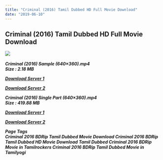 ```yaml
---
title: "Criminal (2016) Tamil Dubbed HD Full Movie Download"
date: "2019-06-10"
---
```


## Criminal (2016) Tamil Dubbed HD Full Movie Download

![](https://images.moviebuff.com/504ee4f7-2221-4fb4-a537-d84057353e8d?w=1000) 

_**Criminal (2016) Sample (640×360).mp4  
Size : 2.18 MB**_

[_**Download Server 1**_](http://du1.wetransfer.vip/files/Tamil{c159298fb141cbadc7232f68964181f47c3dba5abf1fc31c2462b14f0846cd70}20Dubbed{c159298fb141cbadc7232f68964181f47c3dba5abf1fc31c2462b14f0846cd70}20Movies/Tamil{c159298fb141cbadc7232f68964181f47c3dba5abf1fc31c2462b14f0846cd70}20Recent{c159298fb141cbadc7232f68964181f47c3dba5abf1fc31c2462b14f0846cd70}20Dubbed{c159298fb141cbadc7232f68964181f47c3dba5abf1fc31c2462b14f0846cd70}20Movies/Criminal{c159298fb141cbadc7232f68964181f47c3dba5abf1fc31c2462b14f0846cd70}20(2016)/Criminal{c159298fb141cbadc7232f68964181f47c3dba5abf1fc31c2462b14f0846cd70}20(2016){c159298fb141cbadc7232f68964181f47c3dba5abf1fc31c2462b14f0846cd70}20BDRip/Criminal{c159298fb141cbadc7232f68964181f47c3dba5abf1fc31c2462b14f0846cd70}20(2016){c159298fb141cbadc7232f68964181f47c3dba5abf1fc31c2462b14f0846cd70}20Sample{c159298fb141cbadc7232f68964181f47c3dba5abf1fc31c2462b14f0846cd70}20(640x360).mp4)

[_**Download Server 2**_](http://du1.wetransfer.vip/files/Tamil{c159298fb141cbadc7232f68964181f47c3dba5abf1fc31c2462b14f0846cd70}20Dubbed{c159298fb141cbadc7232f68964181f47c3dba5abf1fc31c2462b14f0846cd70}20Movies/Tamil{c159298fb141cbadc7232f68964181f47c3dba5abf1fc31c2462b14f0846cd70}20Recent{c159298fb141cbadc7232f68964181f47c3dba5abf1fc31c2462b14f0846cd70}20Dubbed{c159298fb141cbadc7232f68964181f47c3dba5abf1fc31c2462b14f0846cd70}20Movies/Criminal{c159298fb141cbadc7232f68964181f47c3dba5abf1fc31c2462b14f0846cd70}20(2016)/Criminal{c159298fb141cbadc7232f68964181f47c3dba5abf1fc31c2462b14f0846cd70}20(2016){c159298fb141cbadc7232f68964181f47c3dba5abf1fc31c2462b14f0846cd70}20BDRip/Criminal{c159298fb141cbadc7232f68964181f47c3dba5abf1fc31c2462b14f0846cd70}20(2016){c159298fb141cbadc7232f68964181f47c3dba5abf1fc31c2462b14f0846cd70}20Sample{c159298fb141cbadc7232f68964181f47c3dba5abf1fc31c2462b14f0846cd70}20(640x360).mp4)

_**Criminal (2016) Single Part (640×360).mp4  
Size : 419.88 MB**_

[_**Download Server 1**_](http://du1.wetransfer.vip/files/Tamil{c159298fb141cbadc7232f68964181f47c3dba5abf1fc31c2462b14f0846cd70}20Dubbed{c159298fb141cbadc7232f68964181f47c3dba5abf1fc31c2462b14f0846cd70}20Movies/Tamil{c159298fb141cbadc7232f68964181f47c3dba5abf1fc31c2462b14f0846cd70}20Recent{c159298fb141cbadc7232f68964181f47c3dba5abf1fc31c2462b14f0846cd70}20Dubbed{c159298fb141cbadc7232f68964181f47c3dba5abf1fc31c2462b14f0846cd70}20Movies/Criminal{c159298fb141cbadc7232f68964181f47c3dba5abf1fc31c2462b14f0846cd70}20(2016)/Criminal{c159298fb141cbadc7232f68964181f47c3dba5abf1fc31c2462b14f0846cd70}20(2016){c159298fb141cbadc7232f68964181f47c3dba5abf1fc31c2462b14f0846cd70}20BDRip/Criminal{c159298fb141cbadc7232f68964181f47c3dba5abf1fc31c2462b14f0846cd70}20(2016){c159298fb141cbadc7232f68964181f47c3dba5abf1fc31c2462b14f0846cd70}20Single{c159298fb141cbadc7232f68964181f47c3dba5abf1fc31c2462b14f0846cd70}20Part{c159298fb141cbadc7232f68964181f47c3dba5abf1fc31c2462b14f0846cd70}20(640x360).mp4)

[_**Download Server 2**_](http://du1.wetransfer.vip/files/Tamil{c159298fb141cbadc7232f68964181f47c3dba5abf1fc31c2462b14f0846cd70}20Dubbed{c159298fb141cbadc7232f68964181f47c3dba5abf1fc31c2462b14f0846cd70}20Movies/Tamil{c159298fb141cbadc7232f68964181f47c3dba5abf1fc31c2462b14f0846cd70}20Recent{c159298fb141cbadc7232f68964181f47c3dba5abf1fc31c2462b14f0846cd70}20Dubbed{c159298fb141cbadc7232f68964181f47c3dba5abf1fc31c2462b14f0846cd70}20Movies/Criminal{c159298fb141cbadc7232f68964181f47c3dba5abf1fc31c2462b14f0846cd70}20(2016)/Criminal{c159298fb141cbadc7232f68964181f47c3dba5abf1fc31c2462b14f0846cd70}20(2016){c159298fb141cbadc7232f68964181f47c3dba5abf1fc31c2462b14f0846cd70}20BDRip/Criminal{c159298fb141cbadc7232f68964181f47c3dba5abf1fc31c2462b14f0846cd70}20(2016){c159298fb141cbadc7232f68964181f47c3dba5abf1fc31c2462b14f0846cd70}20Single{c159298fb141cbadc7232f68964181f47c3dba5abf1fc31c2462b14f0846cd70}20Part{c159298fb141cbadc7232f68964181f47c3dba5abf1fc31c2462b14f0846cd70}20(640x360).mp4)

_**Page Tags  
Criminal 2016 BDRip Tamil Dubbed Movie Download Criminal 2016 BDRip Tamil Dubbed HD Movie Download Tamil Dubbed Criminal 2016 BDRip Movie in Tamilrockers Criminal 2016 BDRip Tamil Dubbed Movie in Tamilyogi**_
